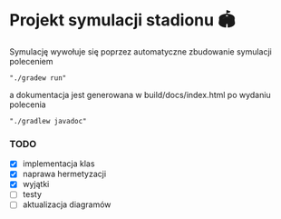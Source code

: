 # Projekt symulacji stadionu :stadium:
Symulację wywołuje się poprzez automatyczne zbudowanie symulacji poleceniem 
```
"./gradew run"
```
 a dokumentacja jest generowana w build/docs/index.html po wydaniu polecenia 
 ```
 "./gradlew javadoc"
 ```
### TODO
- [x] implementacja klas
- [x] naprawa hermetyzacji
- [x] wyjątki
- [ ] testy
- [ ] aktualizacja diagramów